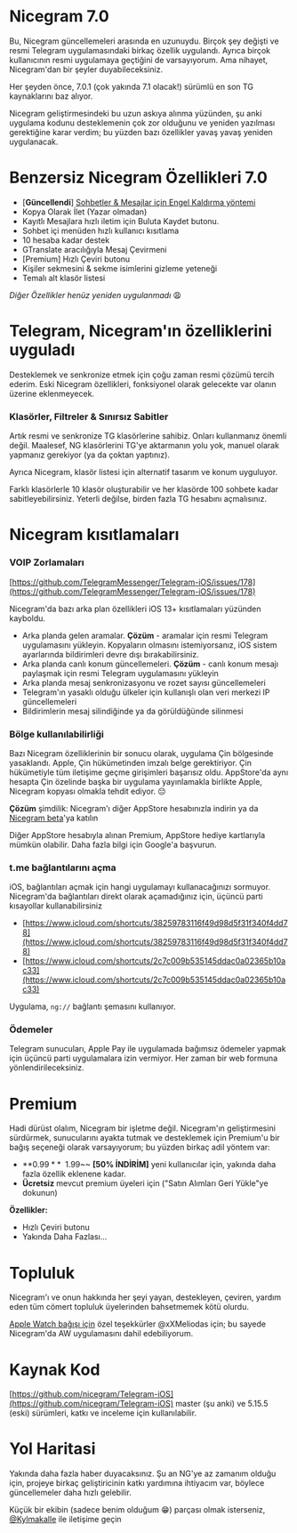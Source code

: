 # Nicegram 7.0

Bu, Nicegram güncellemeleri arasında en uzunuydu. Birçok şey değişti ve resmi Telegram uygulamasındaki birkaç özellik uygulandı. Ayrıca birçok kullanıcının resmi uygulamaya geçtiğini de varsayıyorum. Ama nihayet, Nicegram'dan bir şeyler duyabileceksiniz.

Her şeyden önce, 7.0.1 (çok yakında 7.1 olacak!) sürümlü en son TG kaynaklarını baz alıyor.

Nicegram geliştirmesindeki bu uzun askıya alınma yüzünden, şu anki uygulama kodunu desteklemenin çok zor olduğunu ve yeniden yazılması gerektiğine karar verdim; bu yüzden bazı özellikler yavaş yavaş yeniden uygulanacak.

# Benzersiz Nicegram Özellikleri 7.0

- [**Güncellendi**] [Sohbetler & Mesajlar için Engel Kaldırma yöntemi](/tr/unblock)
- Kopya Olarak İlet (Yazar olmadan)
- Kayıtlı Mesajlara hızlı iletim için Buluta Kaydet butonu.
- Sohbet içi menüden hızlı kullanıcı kısıtlama
- 10 hesaba kadar destek
- GTranslate aracılığıyla Mesaj Çevirmeni
- [Premium] Hızlı Çeviri butonu
- Kişiler sekmesini & sekme isimlerini gizleme yeteneği
- Temalı alt klasör listesi

_Diğer Özellikler henüz yeniden uygulanmadı_ 😩

# Telegram, Nicegram'ın özelliklerini uyguladı

Desteklemek ve senkronize etmek için çoğu zaman resmi çözümü tercih ederim. Eski Nicegram özellikleri, fonksiyonel olarak gelecekte var olanın üzerine eklenmeyecek.

### Klasörler, Filtreler & Sınırsız Sabitler
Artık resmi ve senkronize TG klasörlerine sahibiz. Onları kullanmanız önemli değil.
Maalesef, NG klasörlerini TG'ye aktarmanın yolu yok, manuel olarak yapmanız gerekiyor (ya da çoktan yaptınız).

Ayrıca Nicegram, klasör listesi için alternatif tasarım ve konum uyguluyor.

Farklı klasörlerle 10 klasör oluşturabilir ve her klasörde 100 sohbete kadar sabitleyebilirsiniz. Yeterli değilse, birden fazla TG hesabını açmalısınız.


# Nicegram kısıtlamaları
### VOIP Zorlamaları
[https://github.com/TelegramMessenger/Telegram-iOS/issues/178](https://github.com/TelegramMessenger/Telegram-iOS/issues/178)

Nicegram'da bazı arka plan özellikleri iOS 13+ kısıtlamaları yüzünden kayboldu.
- Arka planda gelen aramalar.
**Çözüm** - aramalar için resmi Telegram uygulamasını yükleyin. Kopyaların olmasını istemiyorsanız, iOS sistem ayarlarında bildirimleri devre dışı bırakabilirsiniz.
- Arka planda canlı konum güncellemeleri.
**Çözüm** - canlı konum mesajı paylaşmak için resmi Telegram uygulamasını yükleyin
- Arka planda mesaj senkronizasyonu ve rozet sayısı güncellemeleri
- Telegram'ın yasaklı olduğu ülkeler için kullanışlı olan veri merkezi IP güncellemeleri
- Bildirimlerin mesaj silindiğinde ya da görüldüğünde silinmesi

### Bölge kullanılabilirliği
Bazı Nicegram özelliklerinin bir sonucu olarak, uygulama Çin bölgesinde yasaklandı. Apple, Çin hükümetinden imzalı belge gerektiriyor. Çin hükümetiyle tüm iletişime geçme girişimleri başarısız oldu. AppStore'da aynı hesapta Çin özelinde başka bir uygulama yayınlamakla birlikte Apple, Nicegram kopyası olmakla tehdit ediyor. 😔

**Çözüm** şimdilik: Nicegram'ı diğer AppStore hesabınızla indirin ya da [Nicegram beta](/faq#download)'ya katılın

Diğer AppStore hesabıyla alınan Premium, AppStore hediye kartlarıyla mümkün olabilir. Daha fazla bilgi için Google'a başvurun.

### t.me bağlantılarını açma
iOS, bağlantıları açmak için hangi uygulamayı kullanacağınızı sormuyor. Nicegram'da bağlantıları direkt olarak açamadığınız için, üçüncü parti kısayollar kullanabilirsiniz
- [https://www.icloud.com/shortcuts/38259783116f49d98d5f31f340f4dd78](https://www.icloud.com/shortcuts/38259783116f49d98d5f31f340f4dd78)
- [https://www.icloud.com/shortcuts/2c7c009b535145ddac0a02365b10ac33](https://www.icloud.com/shortcuts/2c7c009b535145ddac0a02365b10ac33)

Uygulama, `ng://` bağlantı şemasını kullanıyor.

### Ödemeler
Telegram sunucuları, Apple Pay ile uygulamada bağımsız ödemeler yapmak için üçüncü parti uygulamalara izin vermiyor. Her zaman bir web formuna yönlendirileceksiniz.

# Premium
Hadi dürüst olalım, Nicegram bir işletme değil. Nicegram'ın geliştirmesini sürdürmek, sunucularını ayakta tutmak ve desteklemek için Premium'u bir bağış seçeneği olarak varsayıyorum; bu yüzden birkaç adil yöntem var:

- **$0.99** ~~$1.99~~ **[50% İNDİRİM]** yeni kullanıcılar için, yakında daha fazla özellik eklenene kadar.
- **Ücretsiz** mevcut premium üyeleri için ("Satın Alımları Geri Yükle"ye dokunun)

**Özellikler:**
- Hızlı Çeviri butonu
- Yakında Daha Fazlası...

# Topluluk
Nicegram'ı ve onun hakkında her şeyi yayan, destekleyen, çeviren, yardım eden tüm cömert topluluk üyelerinden bahsetmemek kötü olurdu.

[Apple Watch bağışı için](https://t.me/nicegramdev/97) özel teşekkürler @xXMeliodas için; bu sayede Nicegram'da AW uygulamasını dahil edebiliyorum.

# Kaynak Kod
[https://github.com/nicegram/Telegram-iOS](https://github.com/nicegram/Telegram-iOS)
master (şu anki) ve 5.15.5 (eski) sürümleri, katkı ve inceleme için kullanılabilir.

# Yol Haritasi
Yakında daha fazla haber duyacaksınız. Şu an NG'ye az zamanım olduğu için, projeye birkaç geliştiricinin katkı yardımına ihtiyacım var, böylece güncellemeler daha hızlı gelebilir.

Küçük bir ekibin (sadece benim olduğum 😁) parçası olmak isterseniz, [@Kylmakalle](https://t.me/Kylmakalle) ile iletişime geçin
